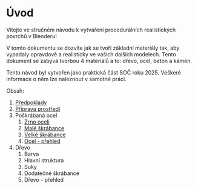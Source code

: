 # Úvod
Vítejte ve stručném návodu k vytváření procedurálních realistických povrchů v Blenderu!

V tomto dokumentu se dozvíte jak se tvoří základní materiály tak, aby vypadaly opravdově a realisticky ve vašich dalších modelech. Tento dokument se zabývá tvorbou 4 materiálů a to: dřevo, ocel, beton a kámen. 

Tento návod byl vytvořen jako praktická část SOČ roku 2025. Veškeré informace o něm lze naleznout v samotné práci.

Obsah:
1. [Předpoklady](https://github.com/Milimar16/Blender-realisticke-povrchy/blob/main/P%C5%99edpoklady.md)
2. [Příprava prostředí](https://github.com/Milimar16/Blender-realisticke-povrchy/blob/main/P%C5%99%C3%ADprava%20prost%C5%99ed%C3%AD.md)
3. Poškrábaná ocel
   1. [Zrno oceli](https://github.com/Milimar16/Blender-realisticke-povrchy/blob/main/Zrno%20oceli.md)
   2. [Malé škrábance](https://github.com/Milimar16/Blender-realisticke-povrchy/blob/main/Mal%C3%A9%20%C5%A1kr%C3%A1bance.md)
   3. [Velké škrábance](https://github.com/Milimar16/Blender-realisticke-povrchy/blob/main/Velk%C3%A9%20%C5%A1kr%C3%A1bance.md)
   4. [Ocel - přehled](https://github.com/Milimar16/Blender-realisticke-povrchy/blob/main/Ocel%20-%20p%C5%99ehled)
4. Dřevo
   1. Barva
   2. Hlavní struktura
   3. Suky
   4. Dodatečné škrábance
   5. Dřevo - přehled
